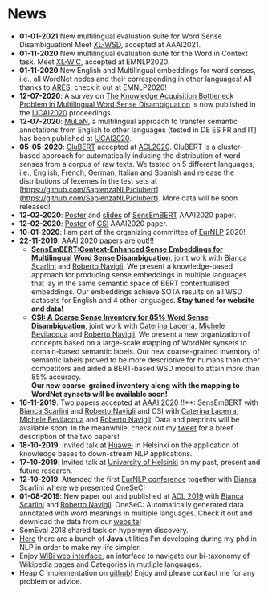 # News
- **01-01-2021** New multilingual evaluation suite for Word Sense Disambiguation! Meet [XL-WSD](https://sapienzanlp.github.io/xl-wsd/), 
accepted at AAAI2021.
- **01-11-2020** New multilingual evaluation suite for the Word in Context task. Meet [XL-WiC](https://pilehvar.github.io/xlwic/), accepted
at EMNLP2020.
- **01-11-2020** New English and Multilingual embeddings for word senses, i.e., all WordNet nodes and their corresponding 
in other languages! All thanks to [ARES](https://www.aclweb.org/anthology/2020.emnlp-main.285.pdf), check it out at EMNLP2020!
- **12-07-2020**: A survey on [The Knowledge Acquisition Bottleneck Problem in Multilingual Word Sense Disambiguation](https://www.ijcai.org/Proceedings/2020/687)
is now published in the [IJCAI2020](https://ijcai20.org/) proceedings.
- **12-07-2020**: [MuLaN](https://github.com/SapienzaNLP/mulan), a multilingual approach to transfer semantic annotations
 from English to other languages (tested in DE ES FR and IT) has been published at [IJCAI2020](https://ijcai20.org/).
- **05-05-2020**: [CluBERT](https://github.com/SapienzaNLP/clubert) accepted at [ACL2020](https://acl2020.org/). CluBERT is a 
cluster-based approach for automatically inducing the distribution of word senses from a corpus of raw texts.
We tested on 5 different languages, i.e., English, French, German, Italian and Spanish and release the distributions
of lexemes in the test sets at [https://github.com/SapienzaNLP/clubert](https://github.com/SapienzaNLP/clubert). 
More data will be soon released!
- **12-02-2020**: [Poster](papers/SensEmBERT_aaai2020_poster.pdf) and [slides](papers/SensEmBERT_aaai2020_slides.pdf) of [SensEmBERT](papers/scarlini_etal_aaai2020.pdf) AAAI2020 paper.
- **12-02-2020**: [Poster](papers/csi_aaai2020_poster.pdf) of [CSI](papers/lacerra_etal_aaai2020.pdf) AAAI2020 paper.
- **10-01-2020**: I am part of the organizing committee of [EurNLP](https://www.eurnlp.org/) 2020!
- **22-11-2019**: [AAAI 2020](https://aaai.org/Conferences/AAAI-20/) papers are out!!!
  - [**SensEmBERT:Context-Enhanced Sense Embeddings for Multilingual Word Sense Disambiguation**](papers/scarlini_etal_aaai2020.pdf), joint work with [Bianca Scarlini](https://twitter.com/biancascarlini)
  and [Roberto Navigli](wwwusers.di.uniroma1.it/~navigli). We present a knowledge-based approach for producing sense embeddings in multiple languages that lay in the same semantic space of BERT contextualised embeddings.
  Our embeddings achieve SOTA results on all WSD datasets for English and 4 other languages. **Stay tuned for website and data!**
  - [**CSI: A Coarse Sense Inventory for 85% Word Sense Disambiguation**](papers/lacerra_etal_aaai2020.pdf), joint work with [Caterina Lacerra](https://twitter.com/CaterinaLac), 
  [Michele Bevilacqua](https://twitter.com/MicheleBevila20) and [Roberto Navigli](wwwusers.di.uniroma1.it/~navigli). 
  We present a new organization of concepts based on a large-scale mapping of WordNet synsets to domain-based semantic labels. Our new coarse-grained 
  inventory of semantic labels proved to be more descriptive for humans than other competitors and aided a BERT-based WSD model to attain more than 85% accuracy.  
  **Our new coarse-grained inventory along with the mapping to WordNet synsets will be available soon!**
- **16-11-2019**: Two papers accepted at [AAAI 2020](https://aaai.org/Conferences/AAAI-20/) !!**: SensEmBERT with [Bianca Scarlini](https://twitter.com/biancascarlini)
and [Roberto Navigli](wwwusers.di.uniroma1.it/~navigli) and CSI with [Caterina Lacerra](https://twitter.com/CaterinaLac), [Michele Bevilacqua](https://twitter.com/MicheleBevila20) 
and [Roberto Navigli](wwwusers.di.uniroma1.it/~navigli). Data and preprints will be available soon. In the meanwhile, check out my [tweet](https://twitter.com/pasini_t/status/1193692057795203072) for a breef description
of the two papers!  
- **18-10-2019**: Invited talk at [Huawei](https://www.huawei.com/en/about-huawei/corporate-information/research-development) in Helsinki on the application of knowledge bases to down-stream NLP applications.
- **17-10-2019**: Invited talk at [University of Helsinki](https://www.helsinki.fi/en) on my past, present and future research.
- **12-10-2019**: Attended the first [EurNLP conference](https://www.eurnlp.org/) together with [Bianca Scarlini](https://twitter.com/biancascarlini) where we presented [OneSeC](http://trainomatic.org/onesec)!
- **01-08-2019**: New paper out and published at [ACL 2019](http://www.acl2019.org/EN/index.xhtml) with [Bianca Scarlini](https://twitter.com/biancascarlini) and [Roberto Navigli](wwwusers.di.uniroma1.it/~navigli). OneSeC: Automatically generated data annotated with word meanings in multiple languages. Check it out and download the data from our [website](http://www.trainomatic.org/onesec)!
- SemEval 2018 shared task on hypernym discovery.
- [Here](https://gitlab.com/p-tommaso/LCLUtilities/tree/master) there are a bunch of **Java** utilities I'm developing during my phd in NLP in order to make my life simpler.
- Enjoy [WiBi web interface](http://www.wibitaxonomy.org/), an interface to navigate our bi-taxonomy of Wikipedia pages and Categories in mutliple languages.
- Heap C implementation on [github](https://github.com/pasinit/CHeap)! Enjoy and please contact me for any problem or advice.